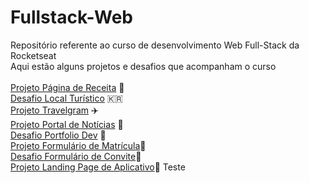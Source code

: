 # Fullstack-Web

Repositório referente ao curso de desenvolvimento Web Full-Stack da Rocketseat<br>
Aqui estão alguns projetos e desafios que acompanham o curso<br><br>
[Projeto Página de Receita](https://davirferreir4.github.io/Fullstack-Web/01-Iniciando-o-HTML-e-CSS/00-Projeto-Pagina-de-Receita/) 🧁<br>
[Desafio Local Turístico](https://davirferreir4.github.io/Fullstack-Web/01-Iniciando-o-HTML-e-CSS/01-Desafio-Local-Turistico/index.html) 🇰🇷<br>
[Projeto Travelgram](https://davirferreir4.github.io/Fullstack-Web/02-Avancando-no-HTML-e-CSS/03-Projeto-Travelgram) ✈️<br>
[Projeto Portal de Notícias](https://davirferreir4.github.io/Fullstack-Web/02-Avancando-no-HTML-e-CSS/05-Projeto-Portal-de-Noticias) 📰<br>
[Desafio Portfolio Dev](https://davirferreir4.github.io/Fullstack-Web/02-Avancando-no-HTML-e-CSS/06-Desafio-Portfolio-Dev) 📁<br>
[Projeto Formulário de Matrícula](https://davirferreir4.github.io/Fullstack-Web/02-Avancando-no-HTML-e-CSS/08-Projeto-Formulario-de-Matricula)📝<br>
[Desafio Formulário de Convite](https://davirferreir4.github.io/Fullstack-Web/02-Avancando-no-HTML-e-CSS/09-Desafio-Formulario-de-Convite)🎊<br>
[Projeto Landing Page de Aplicativo](https://davirferreir4.github.io/Fullstack-Web/02-Avancando-no-HTML-e-CSS/11-Projeto-Landing-Page-de-App)🎤
Teste
